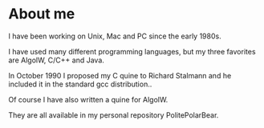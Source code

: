 # About me

I have been working on Unix, Mac and PC since the early 1980s.

I have used many different programming languages, but my three favorites are AlgolW, C/C++ and Java.

In October 1990 I proposed my C quine to Richard Stalmann and he included it in the standard gcc distribution..

Of course I have also written a quine for AlgolW.

They are all available in my personal repository PolitePolarBear.

<!--
**PolitePolarBear/PolitePolarBear** is a ✨ _special_ ✨ repository because its `README.md` (this file) appears on your GitHub profile.

## Hi there 👋

Here are some ideas to get you started:

- 🔭 I’m currently working on ...
- 🌱 I’m currently learning ...
- 👯 I’m looking to collaborate on ...
- 🤔 I’m looking for help with ...
- 💬 Ask me about ...
- 📫 How to reach me: ...
- 😄 Pronouns: ...
- ⚡ Fun fact: ...
-->
